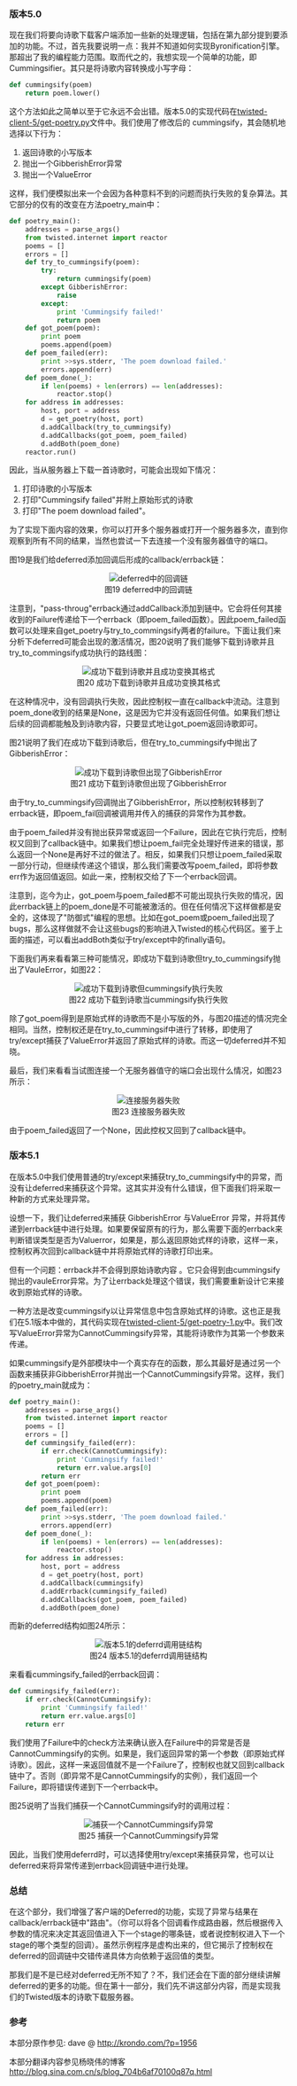 ### 版本5.0

现在我们将要向诗歌下载客户端添加一些新的处理逻辑，包括在第九部分提到要添加的功能。不过，首先我要说明一点：我并不知道如何实现Byronification引擎。那超出了我的编程能力范围。取而代之的，我想实现一个简单的功能，即Cummingsifier。其只是将诗歌内容转换成小写字母：
```python
def cummingsify(poem)
    return poem.lower()
```
这个方法如此之简单以至于它永远不会出错。版本5.0的实现代码在[twisted-client-5/get-poetry.py](http://github.com/jdavisp3/twisted-intro/blob/master/twisted-client-5/get-poetry.py#L1)文件中。我们使用了修改后的 cummingsify，其会随机地选择以下行为：

1. 返回诗歌的小写版本
2. 抛出一个GibberishError异常
3. 抛出一个ValueError

这样，我们便模拟出来一个会因为各种意料不到的问题而执行失败的复杂算法。其它部分的仅有的改变在方法poetry_main中：
```python
def poetry_main():
    addresses = parse_args()
    from twisted.internet import reactor
    poems = []
    errors = []
    def try_to_cummingsify(poem):
        try:
            return cummingsify(poem)
        except GibberishError:
            raise
        except:
            print 'Cummingsify failed!'
            return poem
    def got_poem(poem):
        print poem
        poems.append(poem)
    def poem_failed(err):
        print >>sys.stderr, 'The poem download failed.'
        errors.append(err)
    def poem_done(_):
        if len(poems) + len(errors) == len(addresses):
            reactor.stop()
    for address in addresses:
        host, port = address
        d = get_poetry(host, port)
        d.addCallback(try_to_cummingsify)
        d.addCallbacks(got_poem, poem_failed)
        d.addBoth(poem_done)
    reactor.run()
```
因此，当从服务器上下载一首诗歌时，可能会出现如下情况：

1. 打印诗歌的小写版本
2. 打印"Cummingsify failed"并附上原始形式的诗歌
3. 打印"The poem download failed"。

为了实现下面内容的效果，你可以打开多个服务器或打开一个服务器多次，直到你观察到所有不同的结果，当然也尝试一下去连接一个没有服务器值守的端口。

图19是我们给deferred添加回调后形成的callback/errback链：

<div style="text-align: center"><img src="_static/p10_deferred-42.png" title="deferred中的回调链" alt="deferred中的回调链" /></div>
<div style="text-align: center">图19 deferred中的回调链</div>

注意到，"pass-throug"errback通过addCallback添加到链中。它会将任何其接收到的Failure传递给下一个errback（即poem_failed函数）。因此poem_failed函数可以处理来自get_poetry与try_to_commingsify两者的failure。下面让我们来分析下deferred可能会出现的激活情况，图20说明了我们能够下载到诗歌并且try_to_commingsify成功执行的路线图：

<div style="text-align: center"><img src="_static/p10_deferred-5.png" title="成功下载到诗歌并且成功变换其格式" alt="成功下载到诗歌并且成功变换其格式" /></div>
<div style="text-align: center">图20 成功下载到诗歌并且成功变换其格式</div>

在这种情况中，没有回调执行失败，因此控制权一直在callback中流动。注意到poem_done收到的结果是None，这是因为它并没有返回任何值。如果我们想让后续的回调都能触及到诗歌内容，只要显式地让got_poem返回诗歌即可。

图21说明了我们在成功下载到诗歌后，但在try_to_cummingsify中抛出了GibberishError：

<div style="text-align: center"><img src="_static/p10_deferred-6.png" title="成功下载到诗歌但出现了GibberishError" alt="成功下载到诗歌但出现了GibberishError" /></div>
<div style="text-align: center">图21 成功下载到诗歌但出现了GibberishError</div>

由于try_to_cummingsify回调抛出了GibberishError，所以控制权转移到了errback链，即poem_fail回调被调用并传入的捕获的异常作为其参数。

由于poem_failed并没有抛出获异常或返回一个Failure，因此在它执行完后，控制权又回到了callback链中。如果我们想让poem_fail完全处理好传进来的错误，那么返回一个None是再好不过的做法了。相反，如果我们只想让poem_failed采取一部分行动，但继续传递这个错误，那么我们需要改写poem_failed，即将参数err作为返回值返回。如此一来，控制权交给了下一个errback回调。

注意到，迄今为止，got_poem与poem_failed都不可能出现执行失败的情况，因此errback链上的poem_done是不可能被激活的。但在任何情况下这样做都是安全的，这体现了"防御式"编程的思想。比如在got_poem或poem_failed出现了bugs，那么这样做就不会让这些bugs的影响进入Twisted的核心代码区。鉴于上面的描述，可以看出addBoth类似于try/except中的finally语句。

下面我们再来看看第三种可能情况，即成功下载到诗歌但try_to_cummingsify抛出了VauleError，如图22：

<div style="text-align: center"><img src="_static/p10_deferred-7.png" title="成功下载到诗歌但cummingsify执行失败" alt="成功下载到诗歌但cummingsify执行失败" /></div>
<div style="text-align: center">图22 成功下载到诗歌当cummingsify执行失败</div>

除了got_poem得到是原始式样的诗歌而不是小写版的外，与图20描述的情况完全相同。当然，控制权还是在try_to_cummingsif中进行了转移，即使用了try/except捕获了ValueError并返回了原始式样的诗歌。而这一切deferred并不知晓。

最后，我们来看看当试图连接一个无服务器值守的端口会出现什么情况，如图23所示：

<div style="text-align: center"><img src="_static/p10_deferred-8.png" title="连接服务器失败" alt="连接服务器失败" /></div>
<div style="text-align: center">图23 连接服务器失败</div>

由于poem_failed返回了一个None，因此控权又回到了callback链中。

### 版本5.1

在版本5.0中我们使用普通的try/except来捕获try_to_cummingsify中的异常，而没有让deferred来捕获这个异常。这其实并没有什么错误，但下面我们将采取一种新的方式来处理异常。

设想一下，我们让deferred来捕获 GibberishError 与ValueError 异常，并将其传递到errback链中进行处理。如果要保留原有的行为，那么需要下面的errback来判断错误类型是否为Valuerror，如果是，那么返回原始式样的诗歌，这样一来，控制权再次回到callback链中并将原始式样的诗歌打印出来。

但有一个问题：errback并不会得到原始诗歌内容 。它只会得到由cummingsify抛出的vauleError异常。为了让errback处理这个错误，我们需要重新设计它来接收到原始式样的诗歌。

一种方法是改变cummingsify以让异常信息中包含原始式样的诗歌。这也正是我们在5.1版本中做的，其代码实现在[twisted-client-5/get-poetry-1.py](http://github.com/jdavisp3/twisted-intro/blob/master/twisted-client-5/get-poetry-1.py)中。我们改写ValueError异常为CannotCummingsify异常，其能将诗歌作为其第一个参数来传递。

如果cummingsify是外部模块中一个真实存在的函数，那么其最好是通过另一个函数来捕获非GibberishError并抛出一个CannotCummingsify异常。这样，我们的poetry_main就成为：
```python
def poetry_main():
    addresses = parse_args()
    from twisted.internet import reactor
    poems = []
    errors = []
    def cummingsify_failed(err):
        if err.check(CannotCummingsify):
            print 'Cummingsify failed!'
            return err.value.args[0]
        return err
    def got_poem(poem):
        print poem
        poems.append(poem)
    def poem_failed(err):
        print >>sys.stderr, 'The poem download failed.'
        errors.append(err)
    def poem_done(_):
        if len(poems) + len(errors) == len(addresses):
            reactor.stop()
    for address in addresses:
        host, port = address
        d = get_poetry(host, port)
        d.addCallback(cummingsify)
        d.addErrback(cummingsify_failed)
        d.addCallbacks(got_poem, poem_failed)
        d.addBoth(poem_done)
```
而新的deferred结构如图24所示：

<div style="text-align: center"><img src="_static/p10_deferred-9.png" title="版本5.1的deferrd调用链结构" alt="版本5.1的deferrd调用链结构" /></div>
<div style="text-align: center">图24 版本5.1的deferrd调用链结构</div>

来看看cummingsify_failed的errback回调：
```python
def cummingsify_failed(err):
    if err.check(CannotCummingsify):
        print 'Cummingsify failed!'
        return err.value.args[0]
    return err
```
我们使用了Failure中的check方法来确认嵌入在Failure中的异常是否是CannotCummingsify的实例。如果是，我们返回异常的第一个参数（即原始式样诗歌）。因此，这样一来返回值就不是一个Failure了，控制权也就又回到callback链中了。否则（即异常不是CannotCummingsify的实例），我们返回一个Failure，即将错误传递到下一个errback中。

图25说明了当我们捕获一个CannotCummingsify时的调用过程：

<div style="text-align: center"><img src="_static/p10_deferred-10.png" title="捕获一个CannotCummingsify异常" alt="捕获一个CannotCummingsify异常" /></div>
<div style="text-align: center">图25 捕获一个CannotCummingsify异常</div>

因此，当我们使用deferrd时，可以选择使用try/except来捕获异常，也可以让deferred来将异常传递到errback回调链中进行处理。

### 总结

在这个部分，我们增强了客户端的Deferred的功能，实现了异常与结果在callback/errback链中"路由"。（你可以将各个回调看作成路由器，然后根据传入参数的情况来决定其返回值进入下一个stage的哪条链，或者说控制权进入下一个stage的哪个类型的回调）。虽然示例程序是虚构出来的，但它揭示了控制权在deferred的回调链中交错传递具体方向依赖于返回值的类型。

那我们是不是已经对deferred无所不知了？不，我们还会在下面的部分继续讲解deferred的更多的功能。但在第十一部分，我们先不讲这部分内容，而是实现我们的Twisted版本的诗歌下载服务器。

### 参考

本部分原作参见: dave @ <http://krondo.com/?p=1956>

本部分翻译内容参见杨晓伟的博客 <http://blog.sina.com.cn/s/blog_704b6af70100q87q.html>
